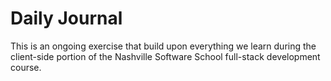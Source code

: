 # Daily Journal

This is an ongoing exercise that build upon everything we learn during the client-side portion of the Nashville Software School full-stack development course.
